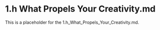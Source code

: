 # 1.h What Propels Your Creativity.md

This is a placeholder for the 1.h_What_Propels_Your_Creativity.md.